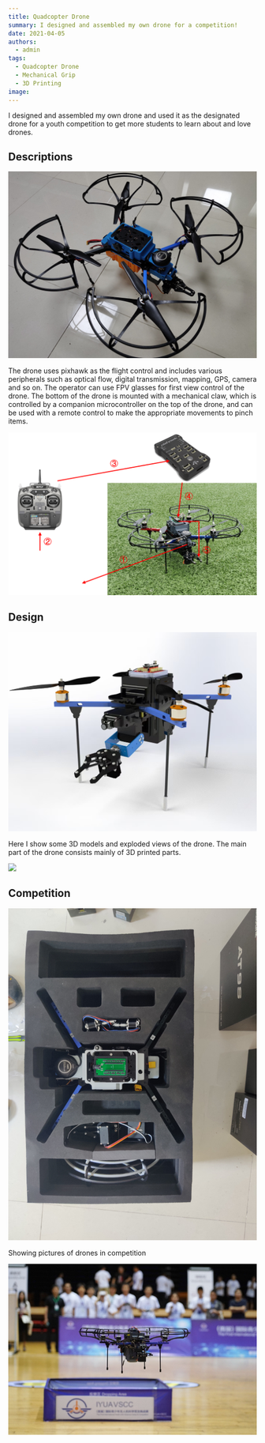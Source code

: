 ```yaml
---
title: Quadcopter Drone
summary: I designed and assembled my own drone for a competition!
date: 2021-04-05
authors:
  - admin
tags:
  - Quadcopter Drone
  - Mechanical Grip
  - 3D Printing
image:
---
```


I designed and assembled my own drone and used it as the designated drone for a youth competition to get more students to learn about and love drones.

## Descriptions

![](./other.jpg)

The drone uses pixhawk as the flight control and includes various peripherals such as optical flow, digital transmission, mapping, GPS, camera and so on. The operator can use FPV glasses for first view control of the drone. The bottom of the drone is mounted with a mechanical claw, which is controlled by a companion microcontroller on the top of the drone, and can be used with a remote control to make the appropriate movements to pinch items.

![](./liucheng.png)

## Design

![](./3D-whole.jpg)

Here I show some 3D models and exploded views of the drone. The main part of the drone consists mainly of 3D printed parts.

![](./fenjie.jpg)

## Competition

![](./box.jpg)

Showing pictures of drones in competition

![](./competition.jpg)